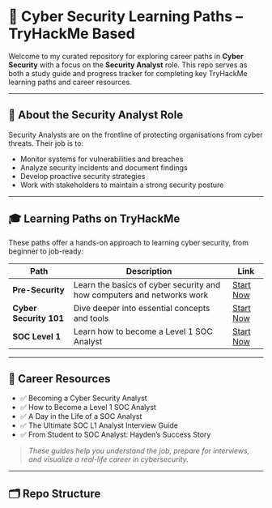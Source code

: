 # 🧠 Cyber Security Learning Paths – TryHackMe Based

Welcome to my curated repository for exploring career paths in **Cyber Security** with a focus on the **Security Analyst** role. This repo serves as both a study guide and progress tracker for completing key TryHackMe learning paths and career resources.

---

## 🔐 About the Security Analyst Role

Security Analysts are on the frontline of protecting organisations from cyber threats. Their job is to:

- Monitor systems for vulnerabilities and breaches
- Analyze security incidents and document findings
- Develop proactive security strategies
- Work with stakeholders to maintain a strong security posture

---

## 🎓 Learning Paths on TryHackMe

These paths offer a hands-on approach to learning cyber security, from beginner to job-ready:

| Path | Description | Link |
|------|-------------|------|
| **Pre-Security** | Learn the basics of cyber security and how computers and networks work | [Start Now](https://tryhackme.com/path/outline/presecurity) |
| **Cyber Security 101** | Dive deeper into essential concepts and tools | [Start Now](https://tryhackme.com/path/outline/cybersecurity101) |
| **SOC Level 1** | Learn how to become a Level 1 SOC Analyst | [Start Now](https://tryhackme.com/path/outline/soclevel1) |

---

## 📘 Career Resources

- ✅ Becoming a Cyber Security Analyst  
- ✅ How to Become a Level 1 SOC Analyst  
- ✅ A Day in the Life of a SOC Analyst  
- ✅ The Ultimate SOC L1 Analyst Interview Guide  
- ✅ From Student to SOC Analyst: Hayden’s Success Story

> _These guides help you understand the job, prepare for interviews, and visualize a real-life career in cybersecurity._

---

## 🗂️ Repo Structure

